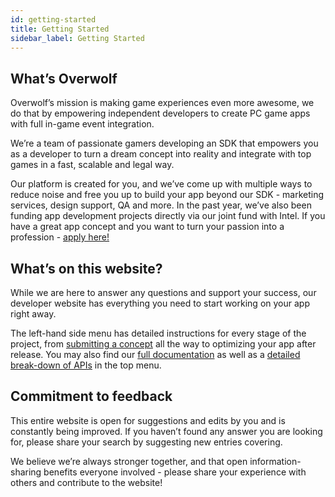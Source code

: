 ```yaml
---
id: getting-started
title: Getting Started
sidebar_label: Getting Started
---
```


## What’s Overwolf

Overwolf’s mission is making game experiences even more awesome, we do that by empowering independent developers to create PC game apps with full in-game event integration.

We’re a team of passionate gamers developing an SDK that empowers you as a developer to turn a dream concept into reality and integrate with top games in a fast, scalable and legal way. 

Our platform is created for you, and we’ve come up with multiple ways to reduce noise and free you up to build your app beyond our SDK - marketing services, design support, QA and more. In the past year, we’ve also been funding app development projects directly via our joint fund with Intel. If you have a great app concept and you want to turn your passion into a profession - [apply here!](https://www.overwolf.com/fund/home)

## What’s on this website?

While we are here to answer any questions and support your success, our developer website has everything you need to start working on your app right away.

The left-hand side menu has detailed instructions for every stage of the project, from [submitting a concept](submit-app-proposal) all the way to optimizing your app after release. You may also find our [full documentation](../topics/best-practices-overview) as well as a [detailed break-down of APIs](../api/overwolf-api-overview) in the top menu.

## Commitment to feedback

This entire website is open for suggestions and edits by you and is constantly being improved. If you haven’t found any answer you are looking for, please share your search by suggesting new entries covering.

We believe we’re always stronger together, and that open information-sharing benefits everyone involved - please share your experience with others and contribute to the website!

